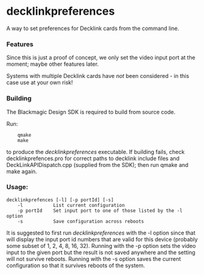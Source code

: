 # decklinkpreferences

A way to set preferences for Decklink cards from the command line.

### Features
Since this is just a proof of concept, we only set the video input port at the moment; maybe other features later.

Systems with multiple Decklink cards have _not_ been considered - in this case use at your own risk!

### Building
The Blackmagic Design SDK is required to build from source code.

Run:
```
	qmake
	make
```
to produce the _decklinkpreferences_ executable.
If building fails, check decklinkprefences.pro for correct paths
to decklink include files and DeckLinkAPIDispatch.cpp (supplied from the SDK);
then run qmake and make again.

### Usage:

```
decklinkprefences [-l] [-p portId] [-s]
	-l           List current configuration
	-p portId    Set input port to one of those listed by the -l option
	-s           Save configuration across reboots
```

It is suggested to first run _decklinkpreferences_ with the -l option
since that will display the input port id numbers that are valid for this device
(probably some subset of 1, 2, 4, 8, 16, 32). Running with the -p option
sets the video input to the given port but the result is not saved anywhere
and the setting will not survive reboots. Running with the -s option saves
the current configuration so that it survives reboots of the system.

